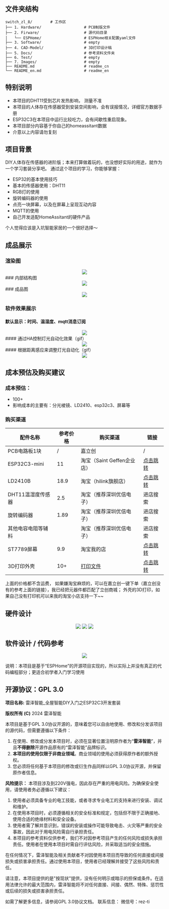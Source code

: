 ## 文件夹结构
```
switch_zl_8/        # 工作区
├── 1. Hardware/                   # PCB制版文件
├── 2. Firware/                    # 源代码目录
│   └── ESPHome/                   # ESPHome相关配置yaml文件
├── 3. Software/                   # empty
├── 4. CAD-Model/                  # 3D打印设计稿
├── 5. Docs/                       # 参考资料文件夹
├── 6. Test/                       # empty
├── 7. Images/                     # empty
├── README.md                      # readme_cn
└── README_en.md                   # readme_en
```

## 特别说明
- 本项目的DHT11受到芯片发热影响， 测量不准
- 本项目的人体存在传感器受到安装空间影响，会有误报情况，详细官方数据手册
- ESP32C3在本项目中运行比较吃力，会有间歇性重启现象。
- 本项目部分内容基于你自己的homeassitant数据
- 介意以上内容请勿复刻
## 项目背景
DIY人体存在传感器的进阶版；本来打算做着玩的，也没想好实际的用途，就作为一个学习套装分享吧。
通过这个项目的学习，你能够掌握：
- ESP32的基本使用技巧
- 基本的传感器使用：DHT11
- RGB灯的使用
- 旋转编码器的使用
- 点亮一块屏幕，以及在屏幕上呈现互动内容
- MQTT的使用
- 自己开发适配HomeAssitant的硬件产品

个人觉得应该是入坑智能家居的一个很好选择～
## 成品展示
### 渲染图
<center>
	<img 
	align="absmiddle" src="https://www.buda8888.com:30006/images/ReZ-TI/Product/SmartHome/Sensor/presence_sensor_robot/jlc/2.png" 
	style="max-width:100%" />
</center>
### 内部结构图
<center>
	<img 
	align="absmiddle" src="https://www.buda8888.com:30006/images/ReZ-TI/Product/SmartHome/Sensor/presence_sensor_robot/jlc/3.png" 
	style="max-width:100%" />
</center>
### 成品图
<center>
	<img 
	align="absmiddle" src="https://www.buda8888.com:30006/images/ReZ-TI/Product/SmartHome/Sensor/presence_sensor_robot/jlc/4.png" 
	style="max-width:100%" />
</center>

### 软件效果展示

#### 默认显示：时间、温湿度、mqtt消息订阅
<center>
	<img 
	align="absmiddle" src="https://www.buda8888.com:30006/images/ReZ-TI/Product/SmartHome/Sensor/presence_sensor_robot/jlc/9.jpg" 
	style="max-width:100%" />
</center>
#### 通过HA控制灯光自动化效果（gif）
<center>
	<img 
	align="absmiddle" src="https://www.buda8888.com:30006/images/ReZ-TI/Product/SmartHome/Sensor/presence_sensor_robot/jlc/10.gif" 
	style="max-width:100%" />
</center>
#### 根据距离感应来调整灯光自动化（gif）
<center>
	<img 
	align="absmiddle" src="https://www.buda8888.com:30006/images/ReZ-TI/Product/SmartHome/Sensor/presence_sensor_robot/jlc/11.gif" 
	style="max-width:100%" />
</center>




## 成本预估及购买建议
### 成本预估：
- 100+
- 影响成本的主要有：分光棱镜、LD2410、esp32c3、屏幕等

### 购买渠道

| 配件名称         | 参考价格 | 购买渠道                                                             | 链接                                                                                                   |
| ------------ | ---- | ---------------------------------------------------------------- | ---------------------------------------------------------------------------------------------------- |
| PCB电路板1块     | /    | 嘉立创                                                              | /                                                                                                    |
| ESP32C3-mini | 11   | 淘宝（Saint Geffen企业店）                                              | [点击跳转](https://s.click.taobao.com/i0JbsJt)                                                           |
| LD2410B      | 18.9 | 淘宝（hilink旗舰店）                                                    | [点击跳转](https://s.click.taobao.com/pmBbsJt)                                                           |
| DHT11温湿度传感器  | 2.5  | 淘宝（推荐深圳优信电子）                                                     | 进店搜索                                                                                                 |
| 旋转编码器        | 1.89 | 淘宝（推荐深圳优信电子）                                                     | 进店搜索                                                                                                 |
| 其他电容电阻等辅料    |      | 淘宝（推荐深圳优信电子）                                                     | 进店搜索                                                                                                 |
| ST7789屏幕     | 9.9  | 淘宝我的店                                                            | [点击跳转](https://item.taobao.com/item.htm?spm=a21dvs.23580594.0.0.621e2c1bvMeQk0&ft=t&id=860664325198) |
| 3D打印外壳       | 10+  | [打印文件](https://makerworld.com/zh/models/853349#profileId-801964) | [点击跳转](https://item.taobao.com/item.htm?spm=a21dvs.23580594.0.0.621e2c1bvMeQk0&ft=t&id=860664325198) |

上面的价格都不含运费，
如果嫌淘宝麻烦的，可以在嘉立创一键下单（嘉立创没有的参考上面的链接），我已经把元器件都匹配了立创商城；
外壳的3D打印，如果自己没有打印机可以来我的淘宝小店支持一下~~

## 硬件设计
<center>
	<img 
	align="absmiddle" src="https://www.buda8888.com:30006/images/ReZ-TI/Product/SmartHome/Sensor/presence_sensor_robot/jlc/5.png" 
	style="max-width:100%" />
	<img 
	align="absmiddle" src="https://www.buda8888.com:30006/images/ReZ-TI/Product/SmartHome/Sensor/presence_sensor_robot/jlc/6.png" 
	style="max-width:100%" />
	<img 
	align="absmiddle" src="https://www.buda8888.com:30006/images/ReZ-TI/Product/SmartHome/Sensor/presence_sensor_robot/jlc/7.png" 
	style="max-width:100%" />
</center>

## 软件设计 / 代码参考
<center>
	<img 
	align="absmiddle" src="https://www.buda8888.com:30006/images/ReZ-TI/Product/SmartHome/Sensor/presence_sensor_robot/jlc/8.png" 
	style="max-width:100%" />
</center>

说明：本项目是基于“ESPHome”的开源项目实现的，所以实际上并没有真正的代码编程部分；更适合初学者入门学习使用

## 开源协议：GPL 3.0

**项目名称:** 
雷泽智能_全屋智能DIY入门之ESP32C3开发套装

**版权所有 (C)** 
2024 雷泽智能

本项目是基于GPL 3.0协议开源的，意味着您可以自由地使用、修改和分发该项目的源代码，但需要遵循以下条件：

1. 在使用、修改或分发本项目时，必须在显著位置注明原作者为“**雷泽智能**”，并且**不得删除**开源作品原有的“雷泽智能”品牌标识。
2. **本项目的使用仅限于非商业领域**。商业领域的使用必须获得原作者的额外授权。
3. 您必须将任何基于本项目的修改或衍生作品同样以GPL 3.0协议开源，并保留原作者信息。

**风险提示：** 
本项目涉及到220V强电，因此存在严重的用电风险。为确保安全使用，请使用者务必遵循以下建议：

1. 使用者必须具备专业的电工技能，或者寻求专业电工的支持来进行安装、调试和维护。 
2. 在使用本项目时，必须遵循相关的安全标准和规定，包括但不限于正确接地、使用合适的绝缘材料和安全设备。 
3. 使用者需了解并意识到，错误的安装或操作可能导致电击、火灾等严重的安全事故，因此对于用电风险需自行承担责任。 
4. 本项目的参考资料仅供参考，我们不对因参考项目产生的任何风险或损失承担责任。使用者在使用本项目时需自行评估风险，并采取适当的安全措施。 

在任何情况下，雷泽智能及相关贡献者不对因使用本项目而导致的任何直接或间接损失或损害承担责任。通过使用本项目，使用者已经理解并接受了这些风险和责任。

请注意，本项目提供的是"按现状"提供，没有任何明示或暗示的担保或条件。在适用法律允许的最大范围内，雷泽智能将不对任何直接、间接、偶然、特殊、惩罚性或后续的损失或损害承担责任。

如需了解更多信息，请参阅GPL 3.0协议文档。
联系信息：
微信号：rez-ti